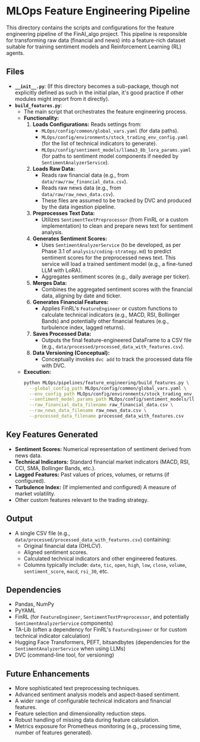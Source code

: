 # MLOps Feature Engineering Pipeline

This directory contains the scripts and configurations for the feature engineering pipeline of the FinAI_algo project. This pipeline is responsible for transforming raw data (financial and news) into a feature-rich dataset suitable for training sentiment models and Reinforcement Learning (RL) agents.

## Files

*   **`__init__.py`**: (If this directory becomes a sub-package, though not explicitly defined as such in the initial plan, it's good practice if other modules might import from it directly).
*   **`build_features.py`**:
    *   The main script that orchestrates the feature engineering process.
    *   **Functionality:**
        1.  **Loads Configurations:** Reads settings from:
            *   `MLOps/config/common/global_vars.yaml` (for data paths).
            *   `MLOps/config/environments/stock_trading_env_config.yaml` (for the list of technical indicators to generate).
            *   `MLOps/config/sentiment_models/llama3_8b_lora_params.yaml` (for paths to sentiment model components if needed by `SentimentAnalyzerService`).
        2.  **Loads Raw Data:**
            *   Reads raw financial data (e.g., from `data/raw/raw_financial_data.csv`).
            *   Reads raw news data (e.g., from `data/raw/raw_news_data.csv`).
            *   These files are assumed to be tracked by DVC and produced by the data ingestion pipeline.
        3.  **Preprocesses Text Data:**
            *   Utilizes `SentimentTextPreprocessor` (from FinRL or a custom implementation) to clean and prepare news text for sentiment analysis.
        4.  **Generates Sentiment Scores:**
            *   Uses `SentimentAnalyzerService` (to be developed, as per Phase 3.1 of `analysis/coding-strategy.md`) to predict sentiment scores for the preprocessed news text. This service will load a trained sentiment model (e.g., a fine-tuned LLM with LoRA).
            *   Aggregates sentiment scores (e.g., daily average per ticker).
        5.  **Merges Data:**
            *   Combines the aggregated sentiment scores with the financial data, aligning by date and ticker.
        6.  **Generates Financial Features:**
            *   Applies FinRL's `FeatureEngineer` or custom functions to calculate technical indicators (e.g., MACD, RSI, Bollinger Bands) and potentially other financial features (e.g., turbulence index, lagged returns).
        7.  **Saves Processed Data:**
            *   Outputs the final feature-engineered DataFrame to a CSV file (e.g., `data/processed/processed_data_with_features.csv`).
        8.  **Data Versioning (Conceptual):**
            *   Conceptually invokes `dvc add` to track the processed data file with DVC.
    *   **Execution:**
        ```bash
        python MLOps/pipelines/feature_engineering/build_features.py \
          --global_config_path MLOps/config/common/global_vars.yaml \
          --env_config_path MLOps/config/environments/stock_trading_env_config.yaml \
          --sentiment_model_params_path MLOps/config/sentiment_models/llama3_8b_lora_params.yaml \
          --raw_financial_data_filename raw_financial_data.csv \
          --raw_news_data_filename raw_news_data.csv \
          --processed_data_filename processed_data_with_features.csv
        ```

## Key Features Generated

*   **Sentiment Scores:** Numerical representation of sentiment derived from news data.
*   **Technical Indicators:** Standard financial market indicators (MACD, RSI, CCI, SMA, Bollinger Bands, etc.).
*   **Lagged Features:** Past values of prices, volumes, or returns (if configured).
*   **Turbulence Index:** (If implemented and configured) A measure of market volatility.
*   Other custom features relevant to the trading strategy.

## Output

*   A single CSV file (e.g., `data/processed/processed_data_with_features.csv`) containing:
    *   Original financial data (OHLCV).
    *   Aligned sentiment scores.
    *   Calculated technical indicators and other engineered features.
    *   Columns typically include: `date`, `tic`, `open`, `high`, `low`, `close`, `volume`, `sentiment_score`, `macd`, `rsi_30`, etc.

## Dependencies

*   Pandas, NumPy
*   PyYAML
*   FinRL (for `FeatureEngineer`, `SentimentTextPreprocessor`, and potentially `SentimentAnalyzerService` components)
*   TA-Lib (often a dependency for FinRL's `FeatureEngineer` or for custom technical indicator calculation)
*   Hugging Face Transformers, PEFT, bitsandbytes (dependencies for the `SentimentAnalyzerService` when using LLMs)
*   DVC (command-line tool, for versioning)

## Future Enhancements

*   More sophisticated text preprocessing techniques.
*   Advanced sentiment analysis models and aspect-based sentiment.
*   A wider range of configurable technical indicators and financial features.
*   Feature selection and dimensionality reduction steps.
*   Robust handling of missing data during feature calculation.
*   Metrics exposure for Prometheus monitoring (e.g., processing time, number of features generated).
